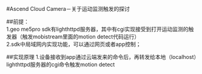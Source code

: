 #Ascend Cloud Camera－关于运动监测触发的探讨

##前提：  
1.geo me5pro sdk有lighthttpd服务器，其中有cgi实现接受到打开运动监测的触发器（触发mobistream里面的motion detect代码运行）   
2.sdk中局域网内实现功能，可以通过网页或者app控制；
  
  
  
##实现原理
1.设备接收到app通过云端发来的命令后，再转发给本地（localhost）lighthttpd服务器的cgi命令触发motion detect
